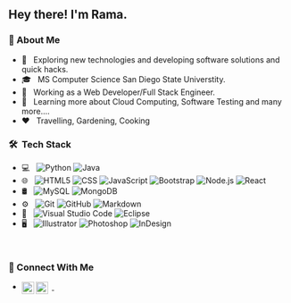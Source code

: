 
<h2> Hey there! I'm Rama.</h2>

<h3>👩&nbsp;About Me </h3>

- 🤔 &nbsp; Exploring new technologies and developing software solutions and quick hacks.
- 🎓 &nbsp; MS Computer Science San Diego State Universtity.
- 💼 &nbsp; Working as a Web Developer/Full Stack Engineer.
- 🌱 &nbsp; Learning more about Cloud Computing, Software Testing and many more....
- :heart: &nbsp; Travelling, Gardening, Cooking


<h3> 🛠 &nbsp;Tech Stack</h3>

- 💻 &nbsp;
  ![Python](https://img.shields.io/badge/-Python-333333?style=flat&logo=python)
  ![Java](https://img.shields.io/badge/-Java-333333?style=flat&logo=Java&logoColor=007396)
- 🌐 &nbsp;
  ![HTML5](https://img.shields.io/badge/-HTML5-333333?style=flat&logo=HTML5)
  ![CSS](https://img.shields.io/badge/-CSS-333333?style=flat&logo=CSS3&logoColor=1572B6)
  ![JavaScript](https://img.shields.io/badge/-JavaScript-333333?style=flat&logo=javascript)
  ![Bootstrap](https://img.shields.io/badge/-Bootstrap-333333?style=flat&logo=bootstrap&logoColor=563D7C)
  ![Node.js](https://img.shields.io/badge/-Node.js-333333?style=flat&logo=node.js)
  ![React](https://img.shields.io/badge/-React-333333?style=flat&logo=react)
- 🛢 &nbsp;
  ![MySQL](https://img.shields.io/badge/-MySQL-333333?style=flat&logo=mysql)
  ![MongoDB](https://img.shields.io/badge/-MongoDB-333333?style=flat&logo=mongodb)
- ⚙️ &nbsp;
  ![Git](https://img.shields.io/badge/-Git-333333?style=flat&logo=git)
  ![GitHub](https://img.shields.io/badge/-GitHub-333333?style=flat&logo=github)
  ![Markdown](https://img.shields.io/badge/-Markdown-333333?style=flat&logo=markdown)
- 🔧 &nbsp;
  ![Visual Studio Code](https://img.shields.io/badge/-Visual%20Studio%20Code-333333?style=flat&logo=visual-studio-code&logoColor=007ACC)
  ![Eclipse](https://img.shields.io/badge/-Eclipse-333333?style=flat&logo=eclipse-ide&logoColor=2C2255)
- 🖥 &nbsp;
  ![Illustrator](https://img.shields.io/badge/-Illustrator-333333?style=flat&logo=adobe-illustrator)
  ![Photoshop](https://img.shields.io/badge/-Photoshop-333333?style=flat&logo=adobe-photoshop)
  ![InDesign](https://img.shields.io/badge/-InDesign-333333?style=flat&logo=adobe-indesign)

<br/>

<h3>🤝&nbsp;Connect With Me </h3>

- &nbsp;<a href="https://www.linkedin.com/in/rama-srinivas/">
    <img align="left" alt="Rama's Linkdein" width="22px" src="https://cdn.jsdelivr.net/npm/simple-icons@v3/icons/linkedin.svg" />
    </a> &nbsp;<a href="https://github.com/ramasrini1">
    <img align="left" alt="Rama's Github" width="22px" src="https://cdn.jsdelivr.net/npm/simple-icons@v3/icons/github.svg" />
 </a> 




